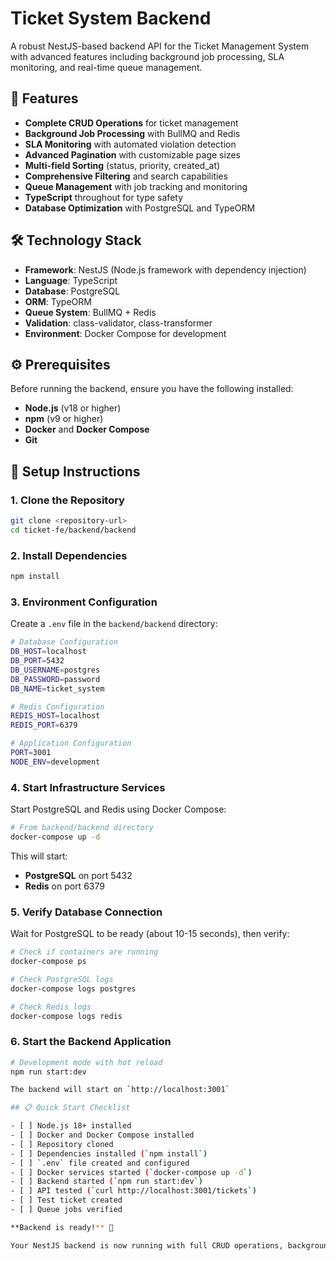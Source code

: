 # Ticket System Backend

A robust NestJS-based backend API for the Ticket Management System with advanced features including background job processing, SLA monitoring, and real-time queue management.

## 🚀 Features

- **Complete CRUD Operations** for ticket management
- **Background Job Processing** with BullMQ and Redis
- **SLA Monitoring** with automated violation detection
- **Advanced Pagination** with customizable page sizes
- **Multi-field Sorting** (status, priority, created_at)
- **Comprehensive Filtering** and search capabilities
- **Queue Management** with job tracking and monitoring
- **TypeScript** throughout for type safety
- **Database Optimization** with PostgreSQL and TypeORM

## 🛠️ Technology Stack

- **Framework**: NestJS (Node.js framework with dependency injection)
- **Language**: TypeScript
- **Database**: PostgreSQL
- **ORM**: TypeORM
- **Queue System**: BullMQ + Redis
- **Validation**: class-validator, class-transformer
- **Environment**: Docker Compose for development

## ⚙️ Prerequisites

Before running the backend, ensure you have the following installed:

- **Node.js** (v18 or higher)
- **npm** (v9 or higher)
- **Docker** and **Docker Compose**
- **Git**

## 🚀 Setup Instructions

### 1. Clone the Repository

```bash
git clone <repository-url>
cd ticket-fe/backend/backend
```

### 2. Install Dependencies

```bash
npm install
```

### 3. Environment Configuration

Create a `.env` file in the `backend/backend` directory:

```bash
# Database Configuration
DB_HOST=localhost
DB_PORT=5432
DB_USERNAME=postgres
DB_PASSWORD=password
DB_NAME=ticket_system

# Redis Configuration
REDIS_HOST=localhost
REDIS_PORT=6379

# Application Configuration
PORT=3001
NODE_ENV=development
```

### 4. Start Infrastructure Services

Start PostgreSQL and Redis using Docker Compose:

```bash
# From backend/backend directory
docker-compose up -d
```

This will start:
- **PostgreSQL** on port 5432
- **Redis** on port 6379

### 5. Verify Database Connection

Wait for PostgreSQL to be ready (about 10-15 seconds), then verify:

```bash
# Check if containers are running
docker-compose ps

# Check PostgreSQL logs
docker-compose logs postgres

# Check Redis logs
docker-compose logs redis
```

### 6. Start the Backend Application

```bash
# Development mode with hot reload
npm run start:dev

The backend will start on `http://localhost:3001`

## 📋 Quick Start Checklist

- [ ] Node.js 18+ installed
- [ ] Docker and Docker Compose installed
- [ ] Repository cloned
- [ ] Dependencies installed (`npm install`)
- [ ] `.env` file created and configured
- [ ] Docker services started (`docker-compose up -d`)
- [ ] Backend started (`npm run start:dev`)
- [ ] API tested (`curl http://localhost:3001/tickets`)
- [ ] Test ticket created
- [ ] Queue jobs verified

**Backend is ready!** 🎉

Your NestJS backend is now running with full CRUD operations, background job processing, and queue monitoring capabilities.